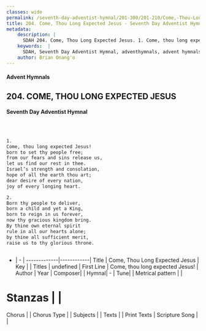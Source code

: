 ```yaml
---
classes: wide
permalink: /seventh-day-adventist-hymnal/201-300/201-210/Come,-Thou-Long-Expected-Jesus/
title: 204. Come, Thou Long Expected Jesus - Seventh Day Adventist Hymnal
metadata:
    description: |
      SDAH 204. Come, Thou Long Expected Jesus. 1. Come, thou long expected Jesus! born to set thy people free; from our fears and sins release us, let us find our rest in thee. Israel’s strength and consolation, hope of all the earth thou art; dear desire of every nation, joy of every longing heart.
    keywords:  |
      SDAH, Seventh Day Adventist Hymnal, adventhymnals, advent hymnals, Come, Thou Long Expected Jesus, Come, thou long expected Jesus! 
    author: Brian Onang'o
---
```


#### Advent Hymnals
## 204. COME, THOU LONG EXPECTED JESUS
#### Seventh Day Adventist Hymnal

```txt



1.
Come, thou long expected Jesus!
born to set thy people free;
from our fears and sins release us,
let us find our rest in thee.
Israel’s strength and consolation,
hope of all the earth thou art;
dear desire of every nation,
joy of every longing heart.

2.
Born thy people to deliver,
born a child and yet a King,
born to reign in us forever,
now thy gracious kingdom bring.
By thine own eternal spirit
rule in all our hearts alone;
by thine all sufficient merit,
raise us to thy glorious throne.



```

- |   -  |
-------------|------------|
Title | Come, Thou Long Expected Jesus |
Key |  |
Titles | undefined |
First Line | Come, thou long expected Jesus! |
Author | 
Year | 
Composer|  |
Hymnal|  - |
Tune|  |
Metrical pattern | |
# Stanzas |  |
Chorus |  |
Chorus Type |  |
Subjects |  |
Texts |  |
Print Texts | 
Scripture Song |  |
  
